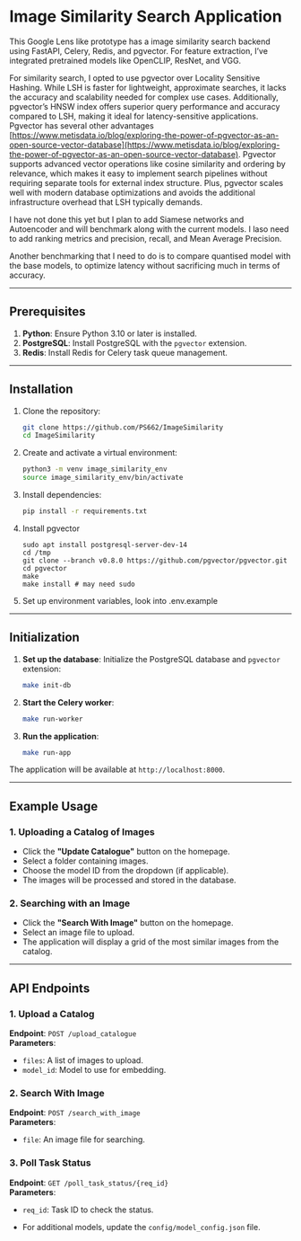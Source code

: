 
# Image Similarity Search Application

This Google Lens like prototype has a image similarity search backend using FastAPI, Celery, Redis, and pgvector. For feature extraction, I’ve integrated pretrained models like OpenCLIP, ResNet, and VGG.

For similarity search, I opted to use pgvector over Locality Sensitive Hashing. While LSH is faster for lightweight, approximate searches, it lacks the accuracy and scalability needed for complex use cases. Additionally, pgvector’s HNSW index offers superior query performance and accuracy compared to LSH, making it ideal for latency-sensitive applications. Pgvector has several other advantages  [https://www.metisdata.io/blog/exploring-the-power-of-pgvector-as-an-open-source-vector-database](https://www.metisdata.io/blog/exploring-the-power-of-pgvector-as-an-open-source-vector-database). Pgvector supports advanced vector operations like cosine similarity and ordering by relevance, which makes it easy to implement search pipelines without requiring separate tools for external index structure. Plus, pgvector scales well with modern database optimizations and avoids the additional infrastructure overhead that LSH typically demands.

I have not done this yet but I plan to add Siamese networks and Autoencoder and will benchmark along with the current models. I laso need to add ranking metrics and precision, recall, and Mean Average Precision. 

Another benchmarking that I need to do is to compare quantised model with the base models, to optimize latency without sacrificing much in terms of accuracy.


---

## Prerequisites

1. **Python**: Ensure Python 3.10 or later is installed.
2. **PostgreSQL**: Install PostgreSQL with the `pgvector` extension.
3. **Redis**: Install Redis for Celery task queue management.


---

## Installation

1. Clone the repository:
   ```bash
   git clone https://github.com/PS662/ImageSimilarity
   cd ImageSimilarity
   ```

2. Create and activate a virtual environment:
   ```bash
   python3 -m venv image_similarity_env
   source image_similarity_env/bin/activate
   ```

3. Install dependencies:
   ```bash
   pip install -r requirements.txt
   ```

4. Install pgvector

    ```
    sudo apt install postgresql-server-dev-14
    cd /tmp
    git clone --branch v0.8.0 https://github.com/pgvector/pgvector.git
    cd pgvector
    make
    make install # may need sudo
    ```

5. Set up environment variables, look into .env.example

---

## Initialization

1. **Set up the database**:
   Initialize the PostgreSQL database and `pgvector` extension:
   ```bash
   make init-db
   ```

2. **Start the Celery worker**:
   ```bash
   make run-worker
   ```

3. **Run the application**:
   ```bash
   make run-app
   ```

The application will be available at `http://localhost:8000`.

---

## Example Usage

### 1. **Uploading a Catalog of Images**

- Click the **"Update Catalogue"** button on the homepage.
- Select a folder containing images.
- Choose the model ID from the dropdown (if applicable).
- The images will be processed and stored in the database.

### 2. **Searching with an Image**

- Click the **"Search With Image"** button on the homepage.
- Select an image file to upload.
- The application will display a grid of the most similar images from the catalog.

---

## API Endpoints

### 1. Upload a Catalog
**Endpoint**: `POST /upload_catalogue`  
**Parameters**:
- `files`: A list of images to upload.
- `model_id`: Model to use for embedding.

### 2. Search With Image
**Endpoint**: `POST /search_with_image`  
**Parameters**:
- `file`: An image file for searching.

### 3. Poll Task Status
**Endpoint**: `GET /poll_task_status/{req_id}`  
**Parameters**:
- `req_id`: Task ID to check the status.

- For additional models, update the `config/model_config.json` file. 
